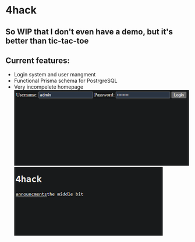 # 4hack
## **So WIP that I don't even have a demo, but it's better than tic-tac-toe**
## Current features:
 - Login system and user mangment
 - Functional Prisma schema for PostrgreSQL
 - Very incompelete homepage
![image](login.png)
![image](client.png)